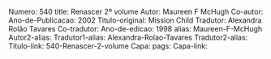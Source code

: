 Numero: 540
title: Renascer 2º volume
Autor: Maureen F McHugh
Co-autor: 
Ano-de-Publicacao: 2002
Titulo-original: Mission Child
Tradutor: Alexandra Rolão Tavares
Co-tradutor: 
Ano-de-edicao: 1998
alias: Maureen-F-McHugh
Autor2-alias: 
Tradutor1-alias: Alexandra-Rolao-Tavares
Tradutor2-alias: 
Titulo-link: 540-Renascer-2-volume
Capa: 
pags: 
Capa-link: 